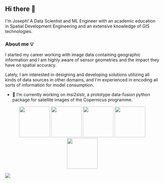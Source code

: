 ## Hi there 👋
I'm Joseph! A Data Scientist and ML Engineer with an academic education in Spatial Development Engineering and an extensive knowledge of GIS technologies.

### About me 💡
I started my career working with image data containing geographic information and I am highly aware of sensor geometries and the impact they have on spatial accuracy.

Lately, I am interested in designing and developing solutions utilizing all kinds of data sources in other domains, and I'm experienced in encoding all sorts of information for model consumption.

- 🔭 I’m currently working on msi2slstr, a prototype data-fusion python package for satellite images of the Copernicus programme.


<div align=center>
<img height=100 width=100 src=https://camo.githubusercontent.com/740b035ed7f2f9a189b337373e57b98f8c3d61d2fbbb7d7872a6563646a20abc/68747470733a2f2f74656368737461636b2d67656e657261746f722e76657263656c2e6170702f707974686f6e2d69636f6e2e737667 />
<img height=100 width=100 src=https://camo.githubusercontent.com/de09bba464602abc95ce76dd3b5ec1e16fe96c1d7ef69bdc31e177006a40f2e1/68747470733a2f2f74656368737461636b2d67656e657261746f722e76657263656c2e6170702f6370702d69636f6e2e737667 />
<img height=100 width=100 src=https://camo.githubusercontent.com/0fcf9befefc83e207ed36bdeb3ac4f6c99132571ddb0f44e7a6ac872b0723352/68747470733a2f2f74656368737461636b2d67656e657261746f722e76657263656c2e6170702f72656163742d69636f6e2e737667 />
<img height=100 width=100 src=https://camo.githubusercontent.com/dd2c84af43a6c56860d910c605d51d058a28213431a42e422dcb6a62ab53d14a/68747470733a2f2f74656368737461636b2d67656e657261746f722e76657263656c2e6170702f74732d69636f6e2e737667 />
<img height=100 width=100 src=https://camo.githubusercontent.com/20b33b0b25d74051a9f13690b5b6fa39c0365cf36632aad937b073c3b6c87a68/68747470733a2f2f74656368737461636b2d67656e657261746f722e76657263656c2e6170702f6177732d69636f6e2e737667 />
</div>


<!-- **JosephDoun/JosephDoun** is a ✨ _special_ ✨ repository because its `README.md` (this file) appears on your GitHub profile.

Here are some ideas to get you started:

- 🔭 I’m currently working on ...
- 🌱 I’m currently learning ...
- 👯 I’m looking to collaborate on ...
- 🤔 I’m looking for help with ...
- 💬 Ask me about ...
- 📫 How to reach me: ...
- 😄 Pronouns: ...
- ⚡ Fun fact: ...
-->




![](https://komarev.com/ghpvc/?username=josephdoun&abbreviated=true&style=flat&label=Hype&color=grey)
